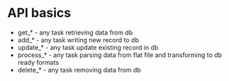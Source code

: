 # API basics

* get_* - any task retrieving data from db
* add_* - any task writing new record to db
* update_* - any task update existing record in db
* process_* - any task parsing data from flat file and transforming to db ready formats
* delete_* - any task removing data from db
